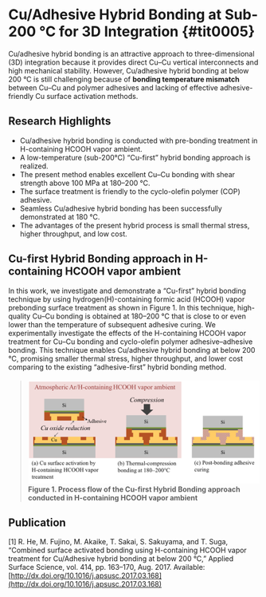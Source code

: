 # Cu/Adhesive Hybrid Bonding at Sub-200 °C for 3D Integration {#tit0005}

Cu/adhesive hybrid bonding is an attractive approach to three-dimensional \(3D\) integration because it provides direct Cu–Cu vertical interconnects and high mechanical stability. However, Cu/adhesive hybrid bonding at below 200 °C is still challenging because of **bonding temperature mismatch** between Cu–Cu and polymer adhesives and lacking of effective adhesive-friendly Cu surface activation methods.

## Research Highlights

* Cu/adhesive hybrid bonding is conducted with pre-bonding treatment in H-containing HCOOH vapor ambient.
* A low-temperature \(sub-200°C\) “Cu-first” hybrid bonding approach is realized.
* The present method enables excellent Cu–Cu bonding with shear strength above 100 MPa at 180–200 °C.
* The surface treatment is friendly to the cyclo-olefin polymer \(COP\) adhesive.
* Seamless Cu/adhesive hybrid bonding has been successfully demonstrated at 180 °C.
* The advantages of the present hybrid process is small thermal stress, higher throughput, and low cost.

## Cu-first Hybrid Bonding approach in H-containing HCOOH vapor ambient

In this work, we investigate and demonstrate a “Cu-first” hybrid bonding technique by using hydrogen\(H\)-containing formic acid \(HCOOH\) vapor prebonding surface treatment as shown in Figure 1. In this technique, high-quality Cu–Cu bonding is obtained at 180–200 °C that is close to or even lower than the temperature of subsequent adhesive curing. We experimentally investigate the effects of the H-containing HCOOH vapor treatment for Cu–Cu bonding and cyclo-olefin polymer adhesive–adhesive bonding. This technique enables Cu/adhesive hybrid bonding at below 200 °C, promising smaller thermal stress, higher throughput, and lower cost comparing to the existing “adhesive-first” hybrid bonding method.

> #### ![](/img/Cu-first-hybrid-bonding.png)  Figure 1. Process flow of the Cu-first Hybrid Bonding approach conducted in H-containing HCOOH vapor ambient

## **Publication**

\[1\] R. He, M. Fujino, M. Akaike, T. Sakai, S. Sakuyama, and T. Suga, “Combined surface activated bonding using H-containing HCOOH vapor treatment for Cu/Adhesive hybrid bonding at below 200 °C,”  Applied Surface Science, vol. 414, pp. 163–170, Aug. 2017. Available: [http://dx.doi.org/10.1016/j.apsusc.2017.03.168](http://dx.doi.org/10.1016/j.apsusc.2017.03.168)

